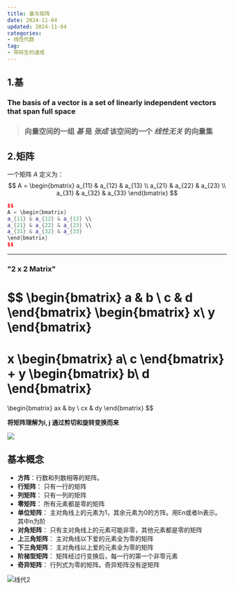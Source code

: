 ```yaml
---
title: 基与矩阵
date: 2024-11-04
updated: 2024-11-04
categories: 
- 线性代数
tag:
- 带砖生的速成
---
```



<!-- toc -->


## 1.基

###   The basis of a vector is a set of linearly independent vectors that span full space 

>  ### 向量空间的一组 ***基*** 是 ***张成*** 该空间的一个 ***线性无关*** 的向量集

 



## 2.矩阵

一个矩阵 $A$ 定义为：
$$
A = \begin{bmatrix}
a_{11} & a_{12} & a_{13} \\
a_{21} & a_{22} & a_{23} \\
a_{31} & a_{32} & a_{33}
\end{bmatrix}
$$



```c++
$$
A = \begin{bmatrix}
a_{11} & a_{12} & a_{13} \\
a_{21} & a_{22} & a_{23} \\
a_{31} & a_{32} & a_{33}
\end{bmatrix}
$$
```



------

### "2 x 2 Matrix"

$$
\begin{bmatrix}
a & b \\
c & d
\end{bmatrix}
\begin{bmatrix}
x\\
y
\end{bmatrix}
=
x
\begin{bmatrix}
a\\
c
\end{bmatrix}
+
y
\begin{bmatrix}
b\\
d
\end{bmatrix}
=
\begin{bmatrix}
ax & by \\
cx & dy
\end{bmatrix}
$$



**将矩阵理解为i, j 通过剪切和旋转变换而来**



![](https://gdlypc.us.kg/linearalgebra/1.png)





## 基本概念

- **方阵**：行数和列数相等的矩阵。
- **行矩阵**： 只有一行的矩阵
- **列矩阵**： 只有一列的矩阵
- **零矩阵**： 所有元素都是零的矩阵
- **单位矩阵**： 主对角线上的元素为1，其余元素为0的方阵。用En或者In表示。其中n为阶
- **对角矩阵**：  只有主对角线上的元素可能非零，其他元素都是零的矩阵
- **上三角矩阵**： 主对角线以下爱的元素全为零的矩阵
- **下三角矩阵**： 主对角线以上爱的元素全为零的矩阵
- **阶梯型矩阵**： 矩阵经过行变换后，每一行的第一个非零元素
- **奇异矩阵**：   行列式为零的矩阵。奇异矩阵没有逆矩阵



![线代2](https://s2.loli.net/2024/12/02/uY32a5driIOhgDH.png)
